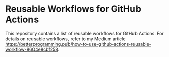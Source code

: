 # Reusable Workflows for GitHub Actions

This repository contains a list of reusable workflows for GitHub Actions.  For details on reusable workflows, refer to my Medium article https://betterprogramming.pub/how-to-use-github-actions-reusable-workflow-8604e8cbf258.
